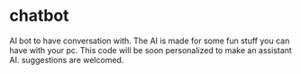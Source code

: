 chatbot
=======

AI bot to have conversation with.
The AI is made for some fun stuff you can have with your pc.
This code will be soon personalized to make an assistant AI.
suggestions are welcomed.
